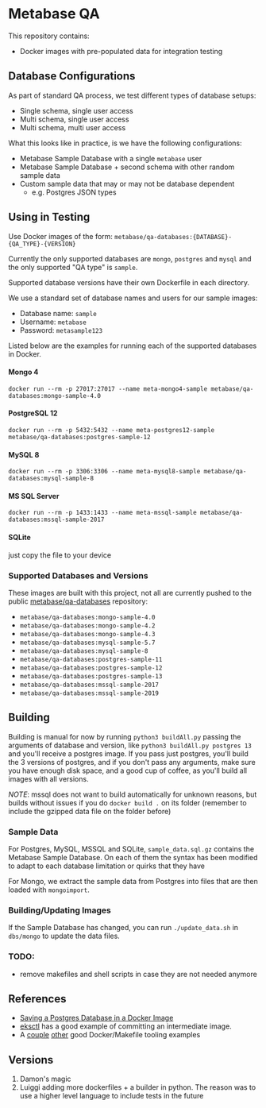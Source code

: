 # Metabase QA

This repository contains:

- Docker images with pre-populated data for integration testing

## Database Configurations

As part of standard QA process, we test different types of database setups:

- Single schema, single user access
- Multi schema, single user access
- Multi schema, multi user access

What this looks like in practice, is we have the following configurations:

- Metabase Sample Database with a single `metabase` user
- Metabase Sample Database + second schema with other random sample data
- Custom sample data that may or may not be database dependent
    - e.g. Postgres JSON types

## Using in Testing

Use Docker images of the form: `metabase/qa-databases:{DATABASE}-{QA_TYPE}-{VERSION}`

Currently the only supported databases are `mongo`, `postgres` and `mysql` and the only supported "QA type" is `sample`.

Supported database versions have their own Dockerfile in each directory.

We use a standard set of database names and users for our sample images:
- Database name: `sample`
- Username: `metabase`
- Password: `metasample123`

Listed below are the examples for running each of the supported databases in Docker.

#### Mongo 4
```shell
docker run --rm -p 27017:27017 --name meta-mongo4-sample metabase/qa-databases:mongo-sample-4.0
```

#### PostgreSQL 12
```shell
docker run --rm -p 5432:5432 --name meta-postgres12-sample metabase/qa-databases:postgres-sample-12
```

#### MySQL 8
```shell
docker run --rm -p 3306:3306 --name meta-mysql8-sample metabase/qa-databases:mysql-sample-8
```

#### MS SQL Server
```shell
docker run --rm -p 1433:1433 --name meta-mssql-sample metabase/qa-databases:mssql-sample-2017
```

#### SQLite
just copy the file to your device

### Supported Databases and Versions

These images are built with this project, not all are currently pushed to the public [metabase/qa-databases](https://hub.docker.com/r/metabase/qa-databases/tags) repository:

- `metabase/qa-databases:mongo-sample-4.0`
- `metabase/qa-databases:mongo-sample-4.2`
- `metabase/qa-databases:mongo-sample-4.3`
- `metabase/qa-databases:mysql-sample-5.7`
- `metabase/qa-databases:mysql-sample-8`
- `metabase/qa-databases:postgres-sample-11`
- `metabase/qa-databases:postgres-sample-12`
- `metabase/qa-databases:postgres-sample-13`
- `metabase/qa-databases:mssql-sample-2017`
- `metabase/qa-databases:mssql-sample-2019`

## Building

Building is manual for now by running `python3 buildAll.py` passing the arguments of database and version, like `python3 buildAll.py postgres 13` and you'll receive a postgres image. If you pass just postgres, you'll build the 3 versions of postgres, and if you don't pass any arguments, make sure you have enough disk space, and a good cup of coffee, as you'll build all images with all versions.

*NOTE*: mssql does not want to build automatically for unknown reasons, but builds without issues if you do `docker build .` on its folder (remember to include the gzipped data file on the folder before)

### Sample Data

For Postgres, MySQL, MSSQL and SQLite, `sample_data.sql.gz` contains the Metabase Sample Database. On each of them the syntax has been modified to adapt to each database limitation or quirks that they have

For Mongo, we extract the sample data from Postgres into files that are then loaded with `mongoimport`.

### Building/Updating Images

If the Sample Database has changed, you can run `./update_data.sh` in `dbs/mongo` to update the data files.

### TODO:
- remove makefiles and shell scripts in case they are not needed anymore

## References

- [Saving a Postgres Database in a Docker Image](https://nickjanetakis.com/blog/docker-tip-79-saving-a-postgres-database-in-a-docker-image)
- [eksctl](https://github.com/weaveworks/eksctl/blob/master/Makefile.docker) has a good example of committing an intermediate image.
- A [couple](https://github.com/mvanholsteijn/docker-makefile/blob/master/Makefile) [other](https://github.com/philpep/dockerfiles/blob/master/Makefile) good Docker/Makefile tooling examples

## Versions
1) Damon's magic
2) Luiggi adding more dockerfiles + a builder in python. The reason was to use a higher level language to include tests in the future